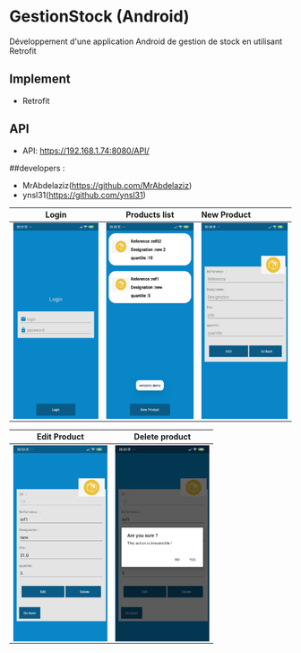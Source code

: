 # GestionStock (Android)
Développement d'une application Android de gestion de stock en utilisant Retrofit

## Implement
- Retrofit

## API
- API: https://192.168.1.74:8080/API/

##developers :
- MrAbdelaziz(https://github.com/MrAbdelaziz)
- ynsl31(https://github.com/ynsl31)

Login           |Products list           |New Product
:-------------------------:|:-------------------------:|:-------------------------
<img align="left" height="350" src="https://github.com/MrAbdelaziz/GestionStock/blob/master/ScreenShot/login.jpg">  |<img align="center" height="350" src="https://github.com/MrAbdelaziz/GestionStock/blob/master/ScreenShot/products%20list.jpg">  |<img align="center" height="350" src="https://github.com/MrAbdelaziz/GestionStock/blob/master/ScreenShot/new%20product.jpg">

Edit Product           |Delete product           
:-------------------------:|:-------------------------:|
<img align="left" height="350" src="https://github.com/MrAbdelaziz/GestionStock/blob/master/ScreenShot/edit%20product.jpg">  |<img align="center" height="350" src="https://github.com/MrAbdelaziz/GestionStock/blob/master/ScreenShot/delete%20product.jpg">

